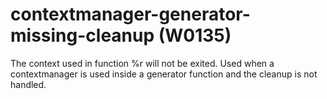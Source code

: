 # contextmanager-generator-missing-cleanup (W0135)

The context used in function %r will not be exited. Used when a
contextmanager is used inside a generator function and the cleanup is
not handled.
